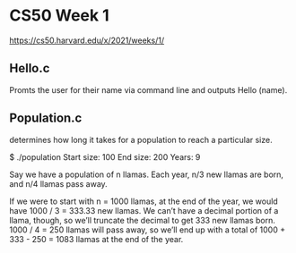 # CS50 Week 1

https://cs50.harvard.edu/x/2021/weeks/1/

## Hello.c

Promts the user for their name via command line and outputs Hello (name).

## Population.c

determines how long it takes for a population to reach a particular size.

$ ./population
Start size: 100
End size: 200
Years: 9

Say we have a population of n llamas. Each year, n/3 new llamas are born, and n/4 llamas pass away. 

If we were to start with n = 1000 llamas, at the end of the year, we would have 1000 / 3 = 333.33 new llamas. We can’t have a decimal portion of a llama, though, so we’ll truncate the decimal to get 333 new llamas born. 1000 / 4 = 250 llamas will pass away, so we’ll end up with a total of 1000 + 333 - 250 = 1083 llamas at the end of the year.
